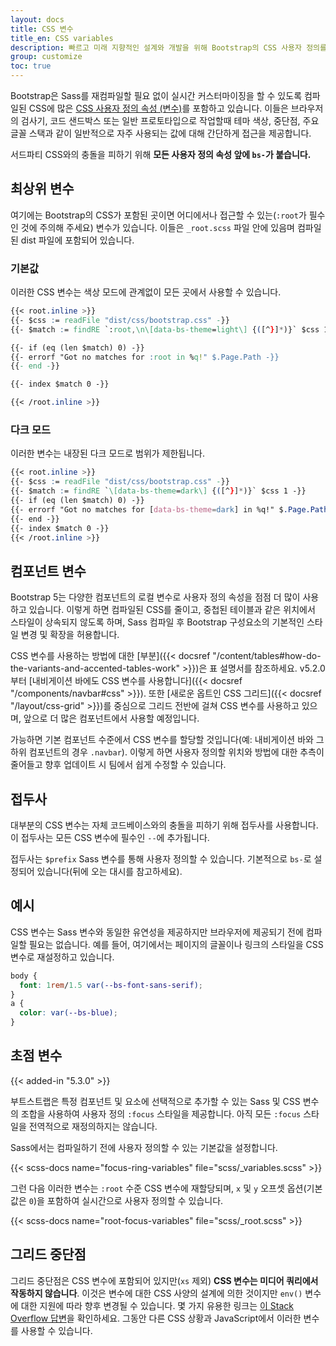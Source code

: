 ```yaml
---
layout: docs
title: CSS 변수
title_en: CSS variables
description: 빠르고 미래 지향적인 설계와 개발을 위해 Bootstrap의 CSS 사용자 정의를 사용합니다.
group: customize
toc: true
---
```


Bootstrap은 Sass를 재컴파일할 필요 없이 실시간 커스터마이징을 할 수 있도록 컴파일된 CSS에 많은 [CSS 사용자 정의 속성 (변수)](https://developer.mozilla.org/en-US/docs/Web/CSS/Using_CSS_custom_properties)를 포함하고 있습니다. 이들은 브라우저의 검사기, 코드 샌드박스 또는 일반 프로토타입으로 작업할때 테마 색상, 중단점, 주요 글꼴 스택과 같이 일반적으로 자주 사용되는 값에 대해 간단하게 접근을 제공합니다.

서드파티 CSS와의 충돌을 피하기 위해 **모든 사용자 정의 속성 앞에 `bs-`가 붙습니다.**

## 최상위 변수

여기에는 Bootstrap의 CSS가 포함된 곳이면 어디에서나 접근할 수 있는(`:root`가 필수인 것에 주의해 주세요) 변수가 있습니다. 이들은 `_root.scss` 파일 안에 있음며 컴파일된 dist 파일에 포함되어 있습니다.

### 기본값

이러한 CSS 변수는 색상 모드에 관계없이 모든 곳에서 사용할 수 있습니다.

```css
{{< root.inline >}}
{{- $css := readFile "dist/css/bootstrap.css" -}}
{{- $match := findRE `:root,\n\[data-bs-theme=light\] {([^}]*)}` $css 1 -}}

{{- if (eq (len $match) 0) -}}
{{- errorf "Got no matches for :root in %q!" $.Page.Path -}}
{{- end -}}

{{- index $match 0 -}}

{{< /root.inline >}}
```

### 다크 모드

이러한 변수는 내장된 다크 모드로 범위가 제한됩니다.

```css
{{< root.inline >}}
{{- $css := readFile "dist/css/bootstrap.css" -}}
{{- $match := findRE `\[data-bs-theme=dark\] {([^}]*)}` $css 1 -}}
{{- if (eq (len $match) 0) -}}
{{- errorf "Got no matches for [data-bs-theme=dark] in %q!" $.Page.Path -}}
{{- end -}}
{{- index $match 0 -}}
{{< /root.inline >}}
```

## 컴포넌트 변수

Bootstrap 5는 다양한 컴포넌트의 로컬 변수로 사용자 정의 속성을 점점 더 많이 사용하고 있습니다. 이렇게 하면 컴파일된 CSS를 줄이고, 중첩된 테이블과 같은 위치에서 스타일이 상속되지 않도록 하며, Sass 컴파일 후 Bootstrap 구성요소의 기본적인 스타일 변경 및 확장을 허용합니다.

CSS 변수를 사용하는 방법에 대한 [부분]({{< docsref "/content/tables#how-do-the-variants-and-accented-tables-work" >}})은 표 설명서를 참조하세요. v5.2.0부터 [내비게이션 바에도 CSS 변수를 사용합니다]({{< docsref "/components/navbar#css" >}}). 또한 [새로운 옵트인 CSS 그리드]({{< docsref "/layout/css-grid" >}})를 중심으로 그리드 전반에 걸쳐 CSS 변수를 사용하고 있으며, 앞으로 더 많은 컴포넌트에서 사용할 예정입니다.

가능하면 기본 컴포넌트 수준에서 CSS 변수를 할당할 것입니다(예: 내비게이션 바와 그 하위 컴포넌트의 경우 `.navbar`). 이렇게 하면 사용자 정의할 위치와 방법에 대한 추측이 줄어들고 향후 업데이트 시 팀에서 쉽게 수정할 수 있습니다.

## 접두사

대부분의 CSS 변수는 자체 코드베이스와의 충돌을 피하기 위해 접두사를 사용합니다. 이 접두사는 모든 CSS 변수에 필수인 `--`에 추가됩니다.

접두사는 `$prefix` Sass 변수를 통해 사용자 정의할 수 있습니다. 기본적으로 `bs-`로 설정되어 있습니다(뒤에 오는 대시를 참고하세요).

## 예시

CSS 변수는 Sass 변수와 동일한 유연성을 제공하지만 브라우저에 제공되기 전에 컴파일할 필요는 없습니다. 예를 들어, 여기에서는 페이지의 글꼴이나 링크의 스타일을 CSS 변수로 재설정하고 있습니다.

```css
body {
  font: 1rem/1.5 var(--bs-font-sans-serif);
}
a {
  color: var(--bs-blue);
}
```

## 초점 변수

{{< added-in "5.3.0" >}}

부트스트랩은 특정 컴포넌트 및 요소에 선택적으로 추가할 수 있는 Sass 및 CSS 변수의 조합을 사용하여 사용자 정의 `:focus` 스타일을 제공합니다. 아직 모든 `:focus` 스타일을 전역적으로 재정의하지는 않습니다.

Sass에서는 컴파일하기 전에 사용자 정의할 수 있는 기본값을 설정합니다.

{{< scss-docs name="focus-ring-variables" file="scss/_variables.scss" >}}

그런 다음 이러한 변수는 `:root` 수준 CSS 변수에 재할당되며, `x` 및 `y` 오프셋 옵션(기본값은 `0`)을 포함하여 실시간으로 사용자 정의할 수 있습니다.

{{< scss-docs name="root-focus-variables" file="scss/_root.scss" >}}

## 그리드 중단점

그리드 중단점은 CSS 변수에 포함되어 있지만(`xs` 제외) **CSS 변수는 미디어 쿼리에서 작동하지 않습니다**. 이것은 변수에 대한 CSS 사양의 설계에 의한 것이지만 `env()` 변수에 대한 지원에 따라 향후 변경될 수 있습니다. 몇 가지 유용한 링크는 [이 Stack Overflow 답변](https://stackoverflow.com/a/47212942)을 확인하세요. 그동안 다른 CSS 상황과 JavaScript에서 이러한 변수를 사용할 수 있습니다.
